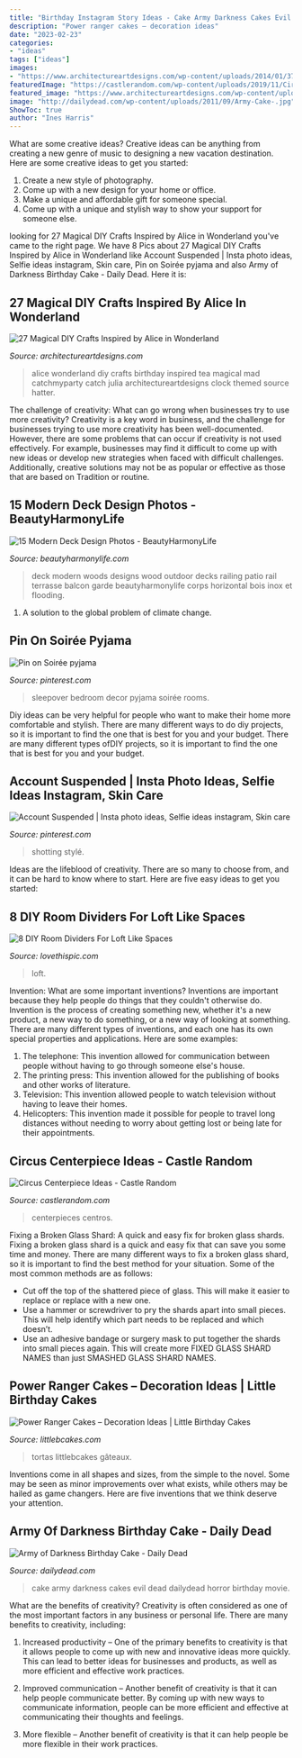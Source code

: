 ```yaml
---
title: "Birthday Instagram Story Ideas - Cake Army Darkness Cakes Evil Dead Dailydead Horror Birthday Movie"
description: "Power ranger cakes – decoration ideas"
date: "2023-02-23"
categories:
- "ideas"
tags: ["ideas"]
images:
- "https://www.architectureartdesigns.com/wp-content/uploads/2014/01/374.jpg"
featuredImage: "https://castlerandom.com/wp-content/uploads/2019/11/Circus-Centerpiece-4.jpg"
featured_image: "https://www.architectureartdesigns.com/wp-content/uploads/2014/01/374.jpg"
image: "http://dailydead.com/wp-content/uploads/2011/09/Army-Cake-.jpg"
ShowToc: true
author: "Ines Harris"
---
```



What are some creative ideas?
Creative ideas can be anything from creating a new genre of music to designing a new vacation destination. Here are some creative ideas to get you started: 
1. Create a new style of photography.
2. Come up with a new design for your home or office.
3. Make a unique and affordable gift for someone special.
4. Come up with a unique and stylish way to show your support for someone else.

	

		
looking for 27 Magical DIY Crafts Inspired by Alice in Wonderland you've came to the right page. We have 8 Pics about 27 Magical DIY Crafts Inspired by Alice in Wonderland like Account Suspended | Insta photo ideas, Selfie ideas instagram, Skin care, Pin on Soirée pyjama and also Army of Darkness Birthday Cake - Daily Dead. Here it is:
		
    
## 27 Magical DIY Crafts Inspired By Alice In Wonderland

<img loading=lazy src="https://www.architectureartdesigns.com/wp-content/uploads/2014/01/374.jpg" onerror="this.onerror=null;this.src='https://tse2.mm.bing.net/th?id=OIP.HsijyizNQxBGpW4iStDLZQAAAA&amp;pid=15.1';" alt="27 Magical DIY Crafts Inspired by Alice in Wonderland">

_Source: architectureartdesigns.com_

>alice wonderland diy crafts birthday inspired tea magical mad catchmyparty catch julia architectureartdesigns clock themed source hatter. 

	

The challenge of creativity: What can go wrong when businesses try to use more creativity?
Creativity is a key word in business, and the challenge for businesses trying to use more creativity has been well-documented. However, there are some problems that can occur if creativity is not used effectively. For example, businesses may find it difficult to come up with new ideas or develop new strategies when faced with difficult challenges. Additionally, creative solutions may not be as popular or effective as those that are based on Tradition or routine.

    
## 15 Modern Deck Design Photos - BeautyHarmonyLife

<img loading=lazy src="https://beautyharmonylife.com/wp-content/uploads/2014/03/5bd1f4d5013caba5_5233-w660-h507-b0-p0-modern-deck.jpg" onerror="this.onerror=null;this.src='https://tse1.mm.bing.net/th?id=OIP.wrSGKxFC_7zfIMw2TY-nwQHaFs&amp;pid=15.1';" alt="15 Modern Deck Design Photos - BeautyHarmonyLife">

_Source: beautyharmonylife.com_

>deck modern woods designs wood outdoor decks railing patio rail terrasse balcon garde beautyharmonylife corps horizontal bois inox et flooding. 

	

1. A solution to the global problem of climate change.

    
## Pin On Soirée Pyjama

<img loading=lazy src="https://i.pinimg.com/736x/c5/b9/8a/c5b98ad37fce478154515c273408e0bb.jpg" onerror="this.onerror=null;this.src='https://tse2.mm.bing.net/th?id=OIP._4WDK4sG4Pxtb3j69SeElQHaJ3&amp;pid=15.1';" alt="Pin on Soirée pyjama">

_Source: pinterest.com_

>sleepover bedroom decor pyjama soirée rooms. 

	

Diy ideas can be very helpful for people who want to make their home more comfortable and stylish. There are many different ways to do diy projects, so it is important to find the one that is best for you and your budget. There are many different types ofDIY projects, so it is important to find the one that is best for you and your budget.

    
## Account Suspended | Insta Photo Ideas, Selfie Ideas Instagram, Skin Care

<img loading=lazy src="https://i.pinimg.com/736x/73/43/11/7343119529d708271fc907684d467c56.jpg" onerror="this.onerror=null;this.src='https://tse3.mm.bing.net/th?id=OIP.MF-JtiVzfn-EQzjzWYy3aQHaMC&amp;pid=15.1';" alt="Account Suspended | Insta photo ideas, Selfie ideas instagram, Skin care">

_Source: pinterest.com_

>shotting stylé. 

	

Ideas are the lifeblood of creativity. There are so many to choose from, and it can be hard to know where to start. Here are five easy ideas to get you started:

    
## 8 DIY Room Dividers For Loft Like Spaces

<img loading=lazy src="https://www.lovethispic.com/uploaded_images/blogs/36-1409257528-1-3.jpg" onerror="this.onerror=null;this.src='https://tse4.mm.bing.net/th?id=OIP.EdKFqrI8BLrc3F0DInTiGQHaJ5&amp;pid=15.1';" alt="8 DIY Room Dividers For Loft Like Spaces">

_Source: lovethispic.com_

>loft. 

	

Invention: What are some important inventions?
Inventions are important because they help people do things that they couldn't otherwise do. Invention is the process of creating something new, whether it's a new product, a new way to do something, or a new way of looking at something. There are many different types of inventions, and each one has its own special properties and applications. Here are some examples: 
1. The telephone: This invention allowed for communication between people without having to go through someone else's house.
2. The printing press: This invention allowed for the publishing of books and other works of literature.
3. Television: This invention allowed people to watch television without having to leave their homes.
4. Helicopters: This invention made it possible for people to travel long distances without needing to worry about getting lost or being late for their appointments.

    
## Circus Centerpiece Ideas - Castle Random

<img loading=lazy src="https://castlerandom.com/wp-content/uploads/2019/11/Circus-Centerpiece-4.jpg" onerror="this.onerror=null;this.src='https://tse2.mm.bing.net/th?id=OIP.28KDYOnx30ltZdto053jQwHaJ4&amp;pid=15.1';" alt="Circus Centerpiece Ideas - Castle Random">

_Source: castlerandom.com_

>centerpieces centros. 

	

Fixing a Broken Glass Shard: A quick and easy fix for broken glass shards.
Fixing a broken glass shard is a quick and easy fix that can save you some time and money. There are many different ways to fix a broken glass shard, so it is important to find the best method for your situation. Some of the most common methods are as follows:
- Cut off the top of the shattered piece of glass. This will make it easier to replace or replace with a new one.
- Use a hammer or screwdriver to pry the shards apart into small pieces. This will help identify which part needs to be replaced and which doesn’t.
- Use an adhesive bandage or surgery mask to put together the shards into small pieces again. This will create more FIXED GLASS SHARD NAMES than just SMASHED GLASS SHARD NAMES.

    
## Power Ranger Cakes – Decoration Ideas | Little Birthday Cakes

<img loading=lazy src="https://www.littlebcakes.com/wp-content/uploads/2014/02/Power-Ranger-Cakes.jpg" onerror="this.onerror=null;this.src='https://tse3.mm.bing.net/th?id=OIP.boN39HizcC8LoYlqcsiB3wHaLG&amp;pid=15.1';" alt="Power Ranger Cakes – Decoration Ideas | Little Birthday Cakes">

_Source: littlebcakes.com_

>tortas littlebcakes gâteaux. 

	

Inventions come in all shapes and sizes, from the simple to the novel. Some may be seen as minor improvements over what exists, while others may be hailed as game changers. Here are five inventions that we think deserve your attention.

    
## Army Of Darkness Birthday Cake - Daily Dead

<img loading=lazy src="http://dailydead.com/wp-content/uploads/2011/09/Army-Cake-.jpg" onerror="this.onerror=null;this.src='https://tse1.mm.bing.net/th?id=OIP.mcdWVW81tZupSpJNYSFdUQHaKW&amp;pid=15.1';" alt="Army of Darkness Birthday Cake - Daily Dead">

_Source: dailydead.com_

>cake army darkness cakes evil dead dailydead horror birthday movie. 

	

What are the benefits of creativity?
Creativity is often considered as one of the most important factors in any business or personal life. There are many benefits to creativity, including: 
1. Increased productivity – One of the primary benefits to creativity is that it allows people to come up with new and innovative ideas more quickly. This can lead to better ideas for businesses and products, as well as more efficient and effective work practices.

2. Improved communication – Another benefit of creativity is that it can help people communicate better. By coming up with new ways to communicate information, people can be more efficient and effective at communicating their thoughts and feelings.

3. More flexible – Another benefit of creativity is that it can help people be more flexible in their work practices.

